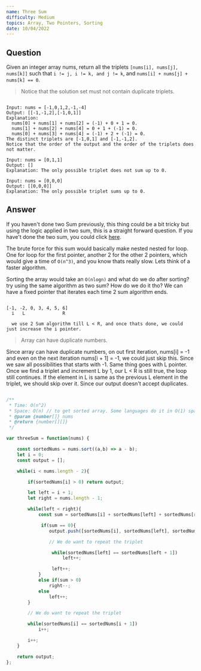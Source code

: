 ```yaml
---
name: Three Sum
difficulty: Medium
topics: Array, Two Pointers, Sorting
date: 10/04/2022
---
```


## Question

Given an integer array nums, return all the triplets `[nums[i], nums[j], nums[k]]` such that `i != j, i != k, and j != k`, and `nums[i] + nums[j] + nums[k] == 0`.

> Notice that the solution set must not contain duplicate triplets.

```txt:example showLineNumbers

Input: nums = [-1,0,1,2,-1,-4]
Output: [[-1,-1,2],[-1,0,1]]
Explanation:
  nums[0] + nums[1] + nums[2] = (-1) + 0 + 1 = 0.
  nums[1] + nums[2] + nums[4] = 0 + 1 + (-1) = 0.
  nums[0] + nums[3] + nums[4] = (-1) + 2 + (-1) = 0.
The distinct triplets are [-1,0,1] and [-1,-1,2].
Notice that the order of the output and the order of the triplets does not matter.

Input: nums = [0,1,1]
Output: []
Explanation: The only possible triplet does not sum up to 0.

Input: nums = [0,0,0]
Output: [[0,0,0]]
Explanation: The only possible triplet sums up to 0.

```

## Answer

If you haven't done two Sum previously, this thing could be a bit tricky but using the logic applied in two sum, this is a straight forward question.
If you have't done the two sum, you could click [here](https://isatvik.com/leetcode/167).

The brute force for this sum would basically make nested nested for loop. One for loop for the first pointer, another 2 for the other 2 pointers, which would give a time of `O(n^3)`, and you know thats really slow.
Lets think of a faster algorithm.

Sorting the array would take an `O(nlogn)` and what do we do after sorting? try using the same algorithm as two sum? How do we do it tho?
We can have a fixed pointer that iterates each time 2 sum algorithm ends.

```txt:example showLineNumbers

[-1, -2, 0, 3, 4, 5, 6]
  i   L              R

  we use 2 Sum algorithm till L < R, and once thats done, we could just increase the i pointer.

```

> Array can have duplicate numbers.

Since array can have duplicate numbers, on out first iteration, nums[i] = -1 and even on the next iteration nums[i + 1] = -1, we could just skip this. Since we saw all possibilities that starts with -1.
Same thing goes with L pointer. Once we find a triplet and increment L by 1, our L < R is still true, the loop still continues. If the element in L is same as the previous L element in the triplet, we should skip over it.
Since our output doesn't accept duplicates.

```js:solution.js showLineNumbers

/**
 * Time: O(n^2)
 * Space: O(n) // to get sorted array. Some languages do it in O(1) space
 * @param {number[]} nums
 * @return {number[][]}
 */

var threeSum = function(nums) {

    const sortedNums = nums.sort((a,b) => a - b);
    let i = 0;
    const output = [];

    while(i < nums.length - 2){

        if(sortedNums[i] > 0) return output;

        let left = i + 1;
        let right = nums.length - 1;

        while(left < right){
            const sum = sortedNums[i] + sortedNums[left] + sortedNums[right];

             if(sum == 0){
                output.push([sortedNums[i], sortedNums[left], sortedNums[right]]);

                // We do want to repeat the triplet

                 while(sortedNums[left] == sortedNums[left + 1])
                     left++;

                 left++;
            }
            else if(sum > 0)
                right--;
            else
                left++;
        }

        // We do want to repeat the triplet

        while(sortedNums[i] == sortedNums[i + 1])
            i++;

        i++;
    }

    return output;
};

```
